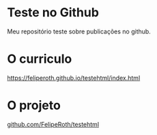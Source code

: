 # Teste no Github
Meu repositório teste sobre publicações no github.
# O curriculo
https://feliperoth.github.io/testehtml/index.html

# O projeto
[github.com/FelipeRoth/testehtml](https://github.com/FelipeRoth/testehtml)

